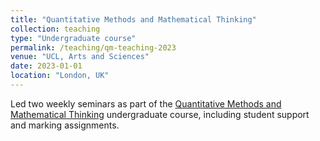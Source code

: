 ```yaml
---
title: "Quantitative Methods and Mathematical Thinking"
collection: teaching
type: "Undergraduate course"
permalink: /teaching/qm-teaching-2023
venue: "UCL, Arts and Sciences"
date: 2023-01-01
location: "London, UK"
---
```


Led two weekly seminars as part of the [Quantitative Methods and Mathematical Thinking](https://www.ucl.ac.uk/module-catalogue/modules/quantitative-methods-and-mathematical-thinking-BASC0003) undergraduate course, including student support and marking assignments.
